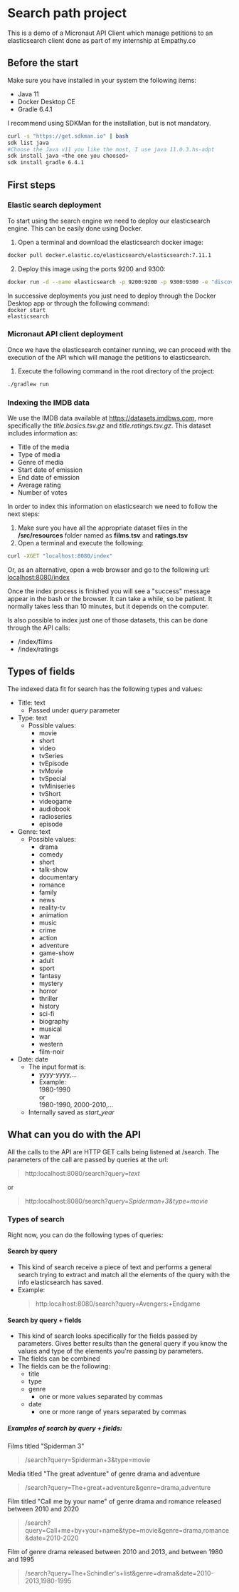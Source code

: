 # Search path project

This is a demo of a Micronaut API Client which manage petitions to an elasticsearch client done as part of my internship
at Empathy.co

## Before the start

Make sure you have installed in your system the following items:

* Java 11
* Docker Desktop CE
* Gradle 6.4.1

I recommend using SDKMan for the installation, but is not mandatory.

```bash
curl -s "https://get.sdkman.io" | bash
sdk list java
#Choose the Java v11 you like the most, I use java 11.0.3.hs-adpt
sdk install java <the one you choosed>
sdk install gradle 6.4.1
```

## First steps

### Elastic search deployment

To start using the search engine we need to deploy our elasticsearch engine. This can be easily done using Docker.

1. Open a terminal and download the elasticsearch docker image:<br/>

```bash   
docker pull docker.elastic.co/elasticsearch/elasticsearch:7.11.1
```

2. Deploy this image using the ports 9200 and 9300:<br/>

```bash   
docker run -d --name elasticsearch -p 9200:9200 -p 9300:9300 -e "discovery.type=single-node" docker.elastic.co/elasticsearch/elasticsearch:7.11.1
```

In successive deployments you just need to deploy through the Docker Desktop app or through the following command:
<br/><code>docker start elasticsearch</code>

### Micronaut API client deployment

Once we have the elasticsearch container running, we can proceed with the execution of the API which will manage the
petitions to elasticsearch.

1. Execute the following command in the root directory of the project:<br/>

```bash   
./gradlew run
```

### Indexing the IMDB data

We use the IMDB data available at https://datasets.imdbws.com, more specifically the *title.basics.tsv.gz* and 
_title.ratings.tsv.gz_. This dataset includes information as:

* Title of the media
* Type of media
* Genre of media
* Start date of emission
* End date of emission
* Average rating
* Number of votes

In order to index this information on elasticsearch we need to follow the next steps:

1. Make sure you have all the appropriate dataset files in the **/src/resources** folder named as **films.tsv** and
   **ratings.tsv**
2. Open a terminal and execute the following:<br/>

```bash
curl -XGET "localhost:8080/index"
```

Or, as an alternative, open a web browser and go to the following url:
[localhost:8080/index](localhost:8080/index)

Once the index process is finished you will see a "success" message appear in the bash or the browser. It can take a
while, so be patient. It normally takes less than 10 minutes, but it depends on the computer.

Is also possible to index just one of those datasets, this can be done through the API calls:
* /index/films
* /index/ratings

## Types of fields

The indexed data fit for search has the following types and values:

* Title: text
  * Passed under *query* parameter
* Type: text
    * Possible values:
        * movie
        * short
        * video
        * tvSeries
        * tvEpisode
        * tvMovie
        * tvSpecial
        * tvMiniseries
        * tvShort
        * videogame
        * audiobook
        * radioseries
        * episode
* Genre: text
    * Possible values:
        * drama
        * comedy
        * short
        * talk-show
        * documentary
        * romance
        * family
        * news
        * reality-tv
        * animation
        * music
        * crime
        * action
        * adventure
        * game-show
        * adult
        * sport
        * fantasy
        * mystery
        * horror
        * thriller
        * history
        * sci-fi
        * biography
        * musical
        * war
        * western
        * film-noir
* Date: date
    * The input format is:
        * yyyy-yyyy,...
        * Example:<br/>
          1980-1990 <br/>or<br/> 1980-1990, 2000-2010,...
    * Internally saved as *start_year*

## What can you do with the API

All the calls to the API are HTTP GET calls being listened at /search. The parameters of the call are passed by queries
at the url:
> http:localhost:8080/search?query=*text*

or

> http:localhost:8080/search?*query=Spiderman+3&type=movie*

### Types of search

Right now, you can do the following types of queries:

#### Search by query

* This kind of search receive a piece of text and performs a general search trying to extract and match all the elements
  of the query with the info elasticsearch has saved.
* Example:
  > http:localhost:8080/search?query=Avengers:+Endgame

#### Search by query + fields

* This kind of search looks specifically for the fields passed by parameters. Gives better results than the general
  query if you know the values and type of the elements you're passing by parameters.
* The fields can be combined
* The fields can be the following:
    * title
    * type
    * genre
        * one or more values separated by commas
    * date
        * one or more range of years separated by commas

##### Examples of search by query + fields:

Films titled "Spiderman 3"
> /search?query=Spiderman+3&type=movie

Media titled "The great adventure" of genre drama and adventure
> /search?query=The+great+adventure&genre=drama,adventure

Film titled "Call me by your name" of genre drama and romance released between 2010 and 2020
> /search?query=Call+me+by+your+name&type=movie&genre=drama,romance&date=2010-2020

Film of genre drama released between 2010 and 2013, and between 1980 and 1995
> /search?query=The+Schindler's+list&genre=drama&date=2010-2013,1980-1995